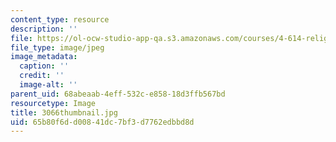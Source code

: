 ```yaml
---
content_type: resource
description: ''
file: https://ol-ocw-studio-app-qa.s3.amazonaws.com/courses/4-614-religious-architecture-and-islamic-cultures-fall-2002/65b80f6dd00841dc7bf3d7762edbbd8d_3066thumbnail.jpg
file_type: image/jpeg
image_metadata:
  caption: ''
  credit: ''
  image-alt: ''
parent_uid: 68abeaab-4eff-532c-e858-18d3ffb567bd
resourcetype: Image
title: 3066thumbnail.jpg
uid: 65b80f6d-d008-41dc-7bf3-d7762edbbd8d
---
```

